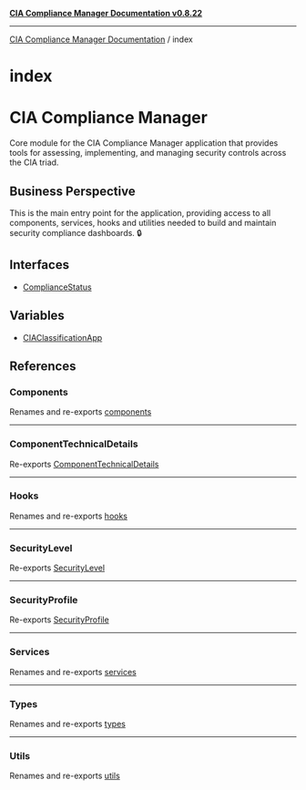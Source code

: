 [**CIA Compliance Manager Documentation v0.8.22**](../README.md)

***

[CIA Compliance Manager Documentation](../modules.md) / index

# index

# CIA Compliance Manager

Core module for the CIA Compliance Manager application that provides
tools for assessing, implementing, and managing security controls
across the CIA triad.

## Business Perspective

This is the main entry point for the application, providing access to all
components, services, hooks and utilities needed to build and maintain
security compliance dashboards. 🔒

## Interfaces

- [ComplianceStatus](interfaces/ComplianceStatus.md)

## Variables

- [CIAClassificationApp](variables/CIAClassificationApp.md)

## References

### Components

Renames and re-exports [components](../components/README.md)

***

### ComponentTechnicalDetails

Re-exports [ComponentTechnicalDetails](../services/technicalImplementationService/interfaces/ComponentTechnicalDetails.md)

***

### Hooks

Renames and re-exports [hooks](../hooks/README.md)

***

### SecurityLevel

Re-exports [SecurityLevel](../types/cia/type-aliases/SecurityLevel.md)

***

### SecurityProfile

Re-exports [SecurityProfile](../types/cia/interfaces/SecurityProfile.md)

***

### Services

Renames and re-exports [services](../services/README.md)

***

### Types

Renames and re-exports [types](../types/README.md)

***

### Utils

Renames and re-exports [utils](../utils/README.md)
